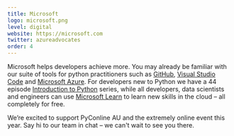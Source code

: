 ```yaml
---
title: Microsoft
logo: microsoft.png
level: digital
website: https://microsoft.com 
twitter: azureadvocates 
order: 4
---
```


Microsoft helps developers achieve more. You may already be familiar with our suite of tools for python practitioners such as [GitHub](https://github.com/), [Visual Studio Code](https://aka.ms/pyconlineau/vscode ) and [Microsoft Azure](https://aka.ms/pyconlineau/azure). For developers new to Python we have a 44 episode [Introduction to Python](https://aka.ms/pyconlineau/learnpython) series, while all developers, data scientists and engineers can use [Microsoft Learn](https://aka.ms/pyconlineau/learn) to learn new skills in the cloud – all completely for free. 

We’re excited to support PyConline AU and the extremely online event this year. Say hi to our team in chat – we can't wait to see you there. 

 
